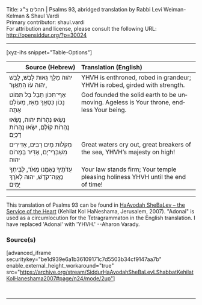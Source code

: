 <html>
<head></head>
<body>
Title: תהלים צ״ג | Psalms 93, abridged translation by Rabbi Levi Weiman-Kelman & Shaul Vardi<br />
Primary contributor: shaul.vardi<br />
For attribution and license, please consult the following URL: <a href="http://opensiddur.org/?p=30024">http://opensiddur.org/?p=30024</a>
<p />
<hr />

[xyz-ihs snippet="Table-Options"]<table style="margin-left: auto; margin-right: auto;" class="draggable">
<thead><tr><th id="x" style="text-align: right;">Source (Hebrew)</th><th style="text-align: left;">Translation (English)</th></tr></thead>
<tbody>
<tr><td style="vertical-align:top;">
<div class="liturgy" lang="he">
יהוה מָלָךְ 
גֵּאוּת לָבֵשׁ, 
לָבֵשׁ יהוה 
עֹז הִתְאַזָּר, 
</span></div></td>
 
<td style="vertical-align:top;">
<div class="english" lang="en">
YHVH is enthroned, 
robed in grandeur;
YHVH is robed, 
girded with strength.
</div></td></tr>


<tr><td style="vertical-align:top;">
<div class="liturgy" lang="he">
אַף־תִּכּוֹן תֵּבֵל בַּל תִּמּוֹט׃ 
נָכוֹן כִּסְאֲךָ מֵאָז, 
מֵעוֹלָם אָתָּה׃ 
</span></div></td>
 
<td style="vertical-align:top;">
<div class="english" lang="en">
God founded the solid earth to be unmoving.
Ageless is Your throne, 
endless Your being.
</div></td></tr>


<tr><td style="vertical-align:top;">
<div class="liturgy" lang="he">
נָשְׂאוּ נְהָרוֹת יהוה, 
נָשְׂאוּ נְהָרוֹת קוֹלָם, 
יִשְׂאוּ נְהָרוֹת דָּכְיָם׃ 
</span></div></td>
 
<td style="vertical-align:top;">
<div class="english" lang="en">

</div></td></tr>


<tr><td style="vertical-align:top;">
<div class="liturgy" lang="he">
מִקֹּלוֹת מַיִם רַבִּים, 
אַדִּירִים מִשְׁבְּרֵי־יָם, 
אַדִּיר בַּמָּרוֹם יהוה׃ 
</span></div></td>
 
<td style="vertical-align:top;">
<div class="english" lang="en">
Great waters cry out, 
great breakers of the sea,
YHVH’s majesty on high!
</div></td></tr>


<tr><td style="vertical-align:top;">
<div class="liturgy" lang="he">
עֵדֹתֶיךָ נֶאֶמְנוּ מְאֹד, 
לְבֵיתְךָ נָאֲוָה־קֹדֶשׁ, 
יהוה לְאֹרֶךְ יָמִים׃ 
</span></div></td>
 
<td style="vertical-align:top;">
<div class="english" lang="en">
Your law stands firm; 
Your temple pleasing holiness
YHVH until the end of time!
</div></td></tr>
</tbody></table>

<hr />

This translation of Psalms 93 can be found in <a href="http://opensiddur.org/?p=12061">HaAvodah SheBaLev – the Service of the Heart</a> (Kehilat Kol HaNeshama, Jerusalem, 2007). "Adonai" is used as a circumlocution for the Tetragrammaton in the English translation.  I have replaced 'Adonai' with 'YHVH.' --Aharon Varady.

<h3>Source(s)</h3>

[advanced_iframe securitykey="be1d939e6a1b36109171c7d5503b34cf9147aa7b" enable_external_height_workaround="true" src="https://archive.org/stream/SiddurHaAvodahSheBaLevLShabbatKehilatKolHaneshama2007#page/n24/mode/2up"]

&nbsp;

<hr />

&nbsp;
</body>
</html>